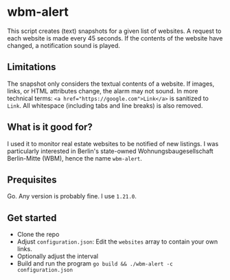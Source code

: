 # wbm-alert
This script creates (text) snapshots for a given list of websites. A request to each website is made every 45 seconds. If the contents of the website have changed, a notification sound is played.

## Limitations
The snapshot only considers the textual contents of a website. If images, links, or HTML attributes change, the alarm may not sound. In more technical terms: `<a href="https://google.com">Link</a>` is sanitized to `Link`. All whitespace (including tabs and line breaks) is also removed.

## What is it good for?
I used it to monitor real estate websites to be notified of new listings. I was particularly interested in Berlin's state-owned Wohnungsbaugesellschaft Berlin-Mitte (WBM), hence the name `wbm-alert`.

## Prequisites
Go. Any version is probably fine. I use `1.21.0`.

## Get started
- Clone the repo
- Adjust `configuration.json`: Edit the `websites` array to contain your own links.
- Optionally adjust the interval
- Build and run the program `go build && ./wbm-alert -c configuration.json`